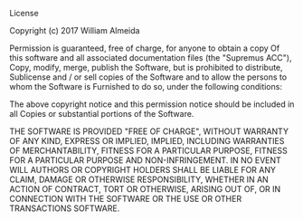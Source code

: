 License

Copyright (c) 2017 William Almeida

Permission is guaranteed, free of charge, for anyone to obtain a copy
Of this software and all associated documentation files (the "Supremus ACC"),
Copy, modify, merge, publish the Software, but is prohibited to distribute,
Sublicense and / or sell copies of the Software and to allow the persons to whom the Software is
Furnished to do so, under the following conditions:

The above copyright notice and this permission notice should be included in all
Copies or substantial portions of the Software.

THE SOFTWARE IS PROVIDED "FREE OF CHARGE", WITHOUT WARRANTY OF ANY KIND, EXPRESS OR IMPLIED,
IMPLIED, INCLUDING WARRANTIES OF MERCHANTABILITY, FITNESS FOR A PARTICULAR PURPOSE,
FITNESS FOR A PARTICULAR PURPOSE AND NON-INFRINGEMENT. IN NO EVENT WILL
AUTHORS OR COPYRIGHT HOLDERS SHALL BE LIABLE FOR ANY CLAIM, DAMAGE OR OTHERWISE
RESPONSIBILITY, WHETHER IN AN ACTION OF CONTRACT, TORT OR OTHERWISE, ARISING OUT OF,
OR IN CONNECTION WITH THE SOFTWARE OR THE USE OR OTHER TRANSACTIONS
SOFTWARE.
